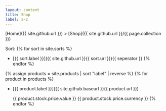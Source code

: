 ```yaml
---
layout: content
title: Shop
label: a-z
---
```


[Home]({{ site.github.url }}) > [Shop]({{ site.github.url }}/{{ page.collection }})

Sort: {% for sort in site.sorts %}
  * [{{ sort.label }}]({{ site.github.url }}{{ sort.url }}){{ seperator }}
{% endfor %}


{% assign products = site.products | sort "label" | reverse %}
{% for product in products %}
* [{{ product.label }}]({{ site.github.baseurl }}{{ product.url }})

  {{ product.stock.price.value }} {{ product.stock.price.currency }}
{% endfor %}
